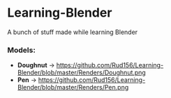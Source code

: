 # Learning-Blender
A bunch of stuff made while learning Blender

### Models:
- __Doughnut__ &rarr; https://github.com/Rud156/Learning-Blender/blob/master/Renders/Doughnut.png
- __Pen__ &rarr; https://github.com/Rud156/Learning-Blender/blob/master/Renders/Pen.png
